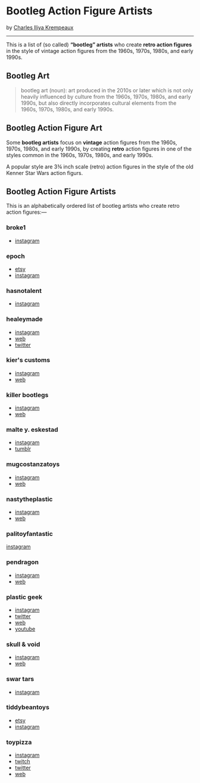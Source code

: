 # Bootleg Action Figure Artists
by [Charles Iliya Krempeaux](http://changelog.ca/)

-----

This is a list of (so called) **“bootleg” artists** who create **retro action figures** in the style of vintage action figures from the 1960s, 1970s, 1980s, and early 1990s.

## Bootleg Art

> bootleg art (noun): art produced in the 2010s or later which is not only heavily influenced by culture from the 1960s, 1970s, 1980s, and early 1990s, but also directly incorporates cultural elements from the 1960s, 1970s, 1980s, and early 1990s.

## Bootleg Action Figure Art

Some **bootleg artists** focus on **vintage** action figures from the 1960s, 1970s, 1980s, and early 1990s, by creating **retro** action figures in one of the styles common in the 1960s, 1970s, 1980s, and early 1990s.

A popular style are 3¾ inch scale (retro) action figures in the style of the old Kenner Star Wars action figurs.

## Bootleg Action Figure Artists

This is an alphabetically ordered list of bootleg artists who create retro action figures:—

### broke1

* [instagram](https://www.instagram.com/broke1/)

### epoch

* [etsy](https://www.etsy.com/shop/EPOCHARTShop)
* [instagram](https://www.instagram.com/epoch_art/)

### hasnotalent

* [instagram](https://www.instagram.com/hasnotalent/)

### healeymade

* [instagram](https://www.instagram.com/healeymade/) 
* [web](https://healeymade.com/) 
* [twitter](https://twitter.com/healeymade)

### kier's customs

* [instagram](https://www.instagram.com/kiers.customs/)
* [web](https://kierscustoms.bigcartel.com/)

### killer bootlegs

* [instagram](https://www.instagram.com/killerbootlegs/)
* [web](http://www.killerbootlegs.com/) 

### malte y. eskestad

* [instagram](https://www.instagram.com/malteeskestad/)
* [tumblr](https://malteeskestad.tumblr.com/)

### mugcostanzatoys

* [instagram](https://www.instagram.com/mugcostanzatoys/)
* [web](https://mugcostanzatoys.bigcartel.com/)

### nastytheplastic

* [instagram](https://www.instagram.com/nastytheplastic/)
* [web](https://www.nastytheplastic.com/)

### palitoyfantastic

[instagram](https://www.instagram.com/palitoyfantastic/)

### pendragon

* [instagram](https://www.instagram.com/p_e_n_d_r_a_g_o_n/)
* [web](https://pendragonbootlegs.com/)

### plastic geek

* [instagram](https://www.instagram.com/theplasticgeek/)
* [twitter](https://twitter.com/theplasticgeek)
* [web](https://www.plasticgeek.com/)
* [youtube](https://www.youtube.com/user/kylash327)

### skull & void

* [instagram](https://www.instagram.com/skullandvoid/)
* [web](https://skullandvoid.bigcartel.com/)

### swar tars

* [instagram](https://www.instagram.com/markhelus/)

### tiddybeantoys

* [etsy](https://www.etsy.com/shop/TiddyBeanToys)
* [instagram](https://www.instagram.com/tiddybeantoys/)

### toypizza

* [instagram](https://www.instagram.com/toypizza/)
* [twitch](https://www.knightsoftheslice.com/)
* [twitter](https://twitter.com/toy_pizza)
* [web](https://www.knightsoftheslice.com/)

